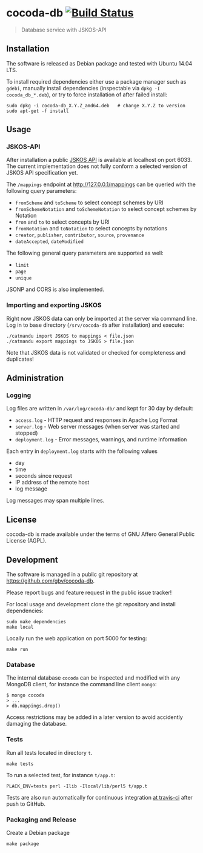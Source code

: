 # cocoda-db [![Build Status](https://travis-ci.org/gbv/cocoda.svg)](https://travis-ci.org/gbv/cocoda-db)

> Database service with JSKOS-API

## Installation

The software is released as Debian package and tested with Ubuntu 14.04 LTS. 

To install required dependencies either use a package manager such as `gdebi`,
manually install dependencies (inspectable via `dpkg -I cocoda_db_*.deb`), or
try to force installation of after failed install:

    sudo dpkg -i cocoda-db_X.Y.Z_amd64.deb   # change X.Y.Z to version
    sudo apt-get -f install

## Usage

### JSKOS-API

After installation a public [JSKOS API](https://gbv.github.io/jskos-api/) is
available at localhost on port 6033. The current implementation does not fully
conform a selected version of JSKOS API specification yet.

The `/mappings` endpoint at <http://127.0.0.1/mappings> can be queried with the
following query parameters:

* `fromScheme` and `toScheme` to select concept schemes by URI
* `fromSchemeNotation` and `toSchemeNotation` to select concept schemes
  by Notation
* `from` and `to` to select concepts by URI
* `fromNotation` and `toNotation` to select concepts by notations
* `creator`, `publisher`, `contributor`, `source`, `provenance`
* `dateAccepted`, `dateModified`
 
The following general query parameters are supported as well:

* `limit`
* `page`
* `unique`

JSONP and CORS is also implemented.

### Importing and exporting JSKOS

Right now JSKOS data can only be imported at the server via command line. Log
in to base directory (`/srv/cocoda-db` after installation) and execute:

    ./catmandu import JSKOS to mappings < file.json
    ./catmandu export mappings to JSKOS > file.json

Note that JSKOS data is not validated or checked for completeness and
duplicates!

## Administration

### Logging

Log files are written in `/var/log/cocoda-db/` and kept for 30 day by default:

* `access.log` - HTTP request and responses in Apache Log Format
* `server.log` - Web server messages (when server was started and stopped)
* `deployment.log` - Error messages, warnings, and runtime information

Each entry in `deployment.log` starts with the following values

* day
* time
* seconds since request
* IP address of the remote host
* log message

Log messages may span multiple lines.

## License

cocoda-db is made available under the terms of GNU Affero General Public
License (AGPL).

## Development

The software is managed in a public git repository at
<https://github.com/gbv/cocoda-db>. 

Please report bugs and feature request in the public issue tracker!

For local usage and development clone the git repository and install
dependencies:

    sudo make dependencies
    make local

Locally run the web application on port 5000 for testing:

    make run

### Database

The internal database `cocoda` can be inspected and modified with any MongoDB
client, for instance the command line client `mongo`:

    $ mongo cocoda
    > ...
    > db.mappings.drop()

Access restrictions may be added in a later version to avoid accidently
damaging the database.

### Tests

Run all tests located in directory `t`. 

    make tests

To run a selected test, for instance `t/app.t`: 

    PLACK_ENV=tests perl -Ilib -Ilocal/lib/perl5 t/app.t

Tests are also run automatically for continuous integration
[at travis-ci](https://travis-ci.org/gbv/cocoda-db) after push to GitHub.

### Packaging and Release

Create a Debian package

    make package

